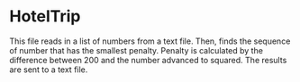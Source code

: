 # HotelTrip
This file reads in a list of numbers from a text file. Then, finds the sequence of number that has the smallest penalty. Penalty is calculated by the difference between 200 and the number advanced to squared. The results are sent to a text file.
